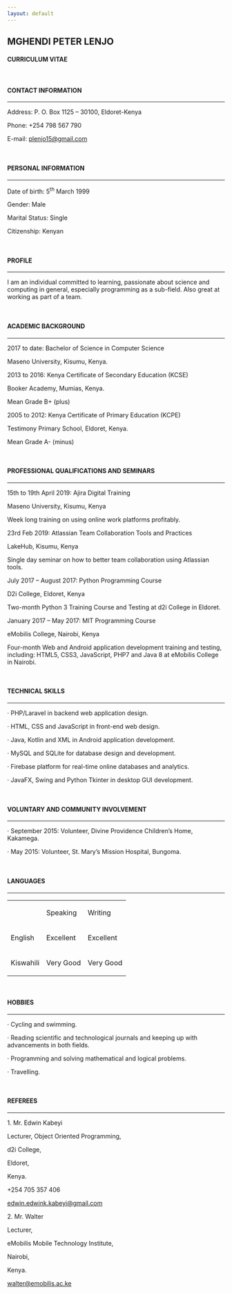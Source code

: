 ```yaml
---
layout: default
---
```


<h2>MGHENDI PETER LENJO</h2>

<h4>CURRICULUM VITAE</h4>

<br>

<h4>CONTACT INFORMATION</h4><hr>

<p>Address:&#9; P. O. Box 1125 – 30100, Eldoret-Kenya</p>

<p>Phone:&#9; +254 798 567 790</p>

<p>E-mail:&#9; <a href="mailto:plenjo15@gmail.com">plenjo15@gmail.com</a></p>

<br>

<h4>PERSONAL INFORMATION</h4><hr>

<p>Date of birth: 5<sup>th</sup> March 1999</p>

<p>Gender: Male</p>

<p>Marital Status: Single</p>

<p>Citizenship: Kenyan</p>

<br>

<h4>PROFILE</h4><hr>

<p>I am an individual committed to learning, passionate about science and computing in general, especially programming as a sub-field. Also great at working as part of a team.</p>

<br>

<h4>ACADEMIC BACKGROUND</h4><hr>

<p>2017 to date: Bachelor of Science in Computer Science</p>

<p>Maseno University, Kisumu, Kenya.</p>

<p>2013 to 2016: Kenya Certificate of Secondary Education (KCSE)</p>

<p>Booker Academy, Mumias, Kenya.</p>

<p>Mean Grade B+ (plus)</p>

<p>2005 to 2012: Kenya Certificate of Primary Education (KCPE)</p>

<p>Testimony Primary School, Eldoret, Kenya.</p>

<p>Mean Grade A- (minus)</p>

<br>

<h4>PROFESSIONAL QUALIFICATIONS AND SEMINARS</h4><hr>

<p>15th to 19th April 2019: Ajira Digital Training</p>

<p>Maseno University, Kisumu, Kenya</p>

<p>Week long training on using online work platforms profitably.</p>

<p>23rd Feb 2019: Atlassian Team Collaboration Tools and Practices</p>

<p>LakeHub, Kisumu, Kenya</p>

<p>Single day seminar on how to better team collaboration using Atlassian tools.</p>

<p>July 2017 – August 2017: Python Programming Course</p>

<p>D2i College, Eldoret, Kenya</p>

<p>Two-month Python 3 Training Course and Testing at d2i College in Eldoret.</p>

<p>January 2017 – May 2017: MIT Programming Course</p>

<p>eMobilis College, Nairobi, Kenya</p>

<p>Four-month Web and Android application development training and testing, including: HTML5, CSS3, JavaScript, PHP7 and Java 8 at eMobilis College in Nairobi.</p>

<br>

<h4>TECHNICAL SKILLS</h4><hr>

<p>· PHP/Laravel in backend web application design.</p>

<p>· HTML, CSS and JavaScript in front-end web design.</p>

<p>· Java, Kotlin and XML in Android application development.</p>

<p>· MySQL and SQLite for database design and development.</p>

<p>· Firebase platform for real-time online databases and analytics.</p>

<p>· JavaFX, Swing and Python Tkinter in desktop GUI development.</p><br>

<h4>VOLUNTARY AND COMMUNITY INVOLVEMENT</h4><hr>

<p>· September 2015: Volunteer, Divine Providence Children’s Home, Kakamega.</p>

<p>· May 2015: Volunteer, St. Mary’s Mission Hospital, Bungoma.</p>

<br>

<h4>LANGUAGES</h4><hr>

<table cellspacing="0" cellpadding="8" ><colgroup><col ><col ><col ></colgroup>
<tbody>
<tr ><td valign="top" ></td>
<td valign="top" ><p>Speaking</p></td>
<td valign="top" ><p>Writing</p></td>
</tr>

<tr ><td valign="top" ><p>English</p></td>
<td valign="top" ><p>Excellent</p></td>
<td valign="top" ><p>Excellent</p></td>
</tr>

<tr ><td valign="top" ><p>Kiswahili</p></td>
<td valign="top" ><p>Very Good</p></td>
<td valign="top" ><p>Very Good</p></td>
</tr>

</tbody>
</table>

<br>

<h4>HOBBIES</h4><hr>

<p>· Cycling and swimming.</p>

<p>· Reading scientific and technological journals and keeping up with advancements in both fields.</p>

<p>· Programming and solving mathematical and logical problems.</p>

<p>· Travelling.</p>

<br>

<h4>REFEREES</h4><hr>

<p>1. Mr. Edwin Kabeyi</p>

<p>Lecturer, Object Oriented Programming,</p>

<p>d2i College,</p>

<p>Eldoret,</p>

<p>Kenya.</p>

<p>+254 705 357 406</p>

<p><a href="mailto:edwin.edwink.kabeyi@gmail.com">edwin.edwink.kabeyi@gmail.com</a></p>

<p>2. Mr. Walter</p>

<p>Lecturer,</p>

<p>eMobilis Mobile Technology Institute,</p>

<p>Nairobi,</p>

<p>Kenya.</p>

<p><a href="mailto:walter@emobilis.ac.ke">walter@emobilis.ac.ke</a></p>
